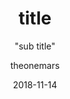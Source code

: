 ---
layout:     post
title:      title
subtitle:    "\"sub title\""
date:       2018-11-14
author:     theonemars
header-img: img/post-bg-2015.jpg
catalog: true
tags:
    - first
---